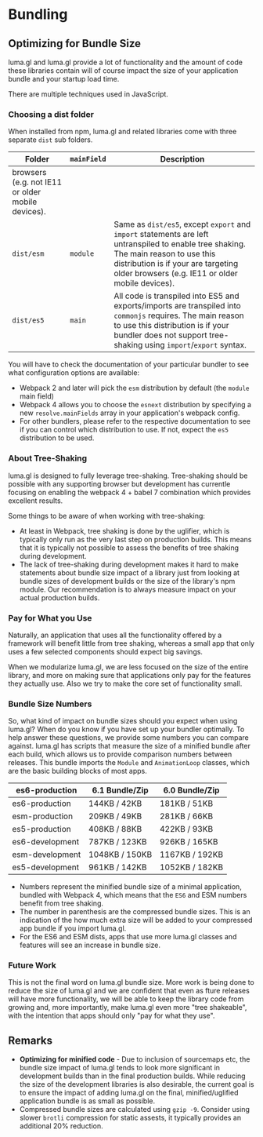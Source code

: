 # Bundling

## Optimizing for Bundle Size

luma.gl and luma.gl provide a lot of functionality and the amount of code these libraries contain will of course impact the size of your application bundle and your startup load time.

There are multiple techniques used in JavaScript.

### Choosing a dist folder

When installed from npm, luma.gl and related libraries come with three separate `dist` sub folders.

| Folder     | `mainField` | Description                                                                                                                                                                                                                                                                           |
| ---------- | ----------- | ------------------------------------------------------------------------------------------------------------------------------------------------------------------------------------------------------------------------------------------------------------------------------------- |
browsers (e.g. not IE11 or older mobile devices). |
| `dist/esm` | `module`    | Same as `dist/es5`, except `export` and `import` statements are left untranspiled to enable tree shaking. The main reason to use this distribution is if your are targeting older browsers (e.g. IE11 or older mobile devices).                                                       |
| `dist/es5` | `main`      | All code is transpiled into ES5 and exports/imports are transpiled into `commonjs` requires. The main reason to use this distribution is if your bundler does not support tree-shaking using `import`/`export` syntax.                                                                |

You will have to check the documentation of your particular bundler to see what configuration options are available:

- Webpack 2 and later will pick the `esm` distribution by default (the `module` main field)
- Webpack 4 allows you to choose the `esnext` distribution by specifying a new `resolve.mainFields` array in your application's webpack config.
- For other bundlers, please refer to the respective documentation to see if you can control which distribution to use. If not, expect the `es5` distribution to be used.

### About Tree-Shaking

luma.gl is designed to fully leverage tree-shaking. Tree-shaking should be possible with any supporting browser but development has currentle focusing on enabling the webpack 4 + babel 7 combination which provides excellent results.

Some things to be aware of when working with tree-shaking:

- At least in Webpack, tree shaking is done by the uglifier, which is typically only run as the very last step on production builds. This means that it is typically not possible to assess the benefits of tree shaking during development.
- The lack of tree-shaking during development makes it hard to make statements about bundle size impact of a library just from looking at bundle sizes of development builds or the size of the library's npm module. Our recommendation is to always measure impact on your actual production builds.

### Pay for What you Use

Naturally, an application that uses all the functionality offered by a framework will benefit little from tree shaking, whereas a small app that only uses a few selected components should expect big savings.

When we modularize luma.gl, we are less focused on the size of the entire library, and more on making sure that applications only pay for the features they actually use. Also we try to make the core set of functionality small.

### Bundle Size Numbers

So, what kind of impact on bundle sizes should you expect when using luma.gl? When do you know if you have set up your bundler optimally. To help answer these questions, we provide some numbers you can compare against. luma.gl has scripts that measure the size of a minified bundle after each build, which allows us to provide comparison numbers between releases. This bundle imports the `Module` and `AnimationLoop` classes, which are the basic building blocks of most apps.

| es6-production  | 6.1 Bundle/Zip | 6.0 Bundle/Zip |
| --------------- | -------------- | -------------- |
| es6-production  | 144KB / 42KB   | 181KB / 51KB   |
| esm-production  | 209KB / 49KB   | 281KB / 66KB   |
| es5-production  | 408KB / 88KB   | 422KB / 93KB   |
| es6-development | 787KB / 123KB  | 926KB / 165KB  |
| esm-development | 1048KB / 150KB | 1167KB / 192KB |
| es5-development | 961KB / 142KB  | 1052KB / 182KB |

- Numbers represent the minified bundle size of a minimal application, bundled with Webpack 4, which means that the `ES6` and ESM numbers benefit from tree shaking.
- The number in parenthesis are the compressed bundle sizes. This is an indication of the how much extra size will be added to your compressed app bundle if you import luma.gl.
- For the ES6 and ESM dists, apps that use more luma.gl classes and features will see an increase in bundle size.

### Future Work

This is not the final word on luma.gl bundle size. More work is being done to reduce the size of luma.gl and we are confident that even as fture releases will have more functionality, we will be able to keep the library code from growing and, more importantly, make luma.gl even more "tree shakeable", with the intention that apps should only "pay for what they use".

## Remarks

- **Optimizing for minified code** - Due to inclusion of sourcemaps etc, the bundle size impact of luma.gl tends to look more significant in development builds than in the final production builds. While reducing the size of the development libraries is also desirable, the current goal is to ensure the impact of adding luma.gl on the final, minified/uglified application bundle is as small as possible.
- Compressed bundle sizes are calculated using `gzip -9`. Consider using slower `brotli` compression for static assests, it typically provides an additional 20% reduction.
